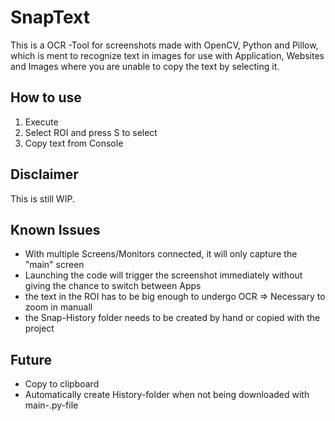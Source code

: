 # SnapText
This is a OCR -Tool for screenshots made with OpenCV, Python and Pillow, which is ment to recognize text in images for use with Application, Websites and Images where you are unable to copy the text by selecting it.

## How to use
1. Execute
2. Select ROI and press S to select
3. Copy text from Console

## Disclaimer
This is still WIP.

## Known Issues
- With multiple Screens/Monitors connected, it will only capture the "main" screen
- Launching the code will trigger the screenshot immediately without giving the chance to switch between Apps
- the text in the ROI has to be big enough to undergo OCR => Necessary to zoom in manuall
- the Snap-History folder needs to be created by hand or copied with the project

## Future
- Copy to clipboard
- Automatically create History-folder when not being downloaded with main-.py-file
